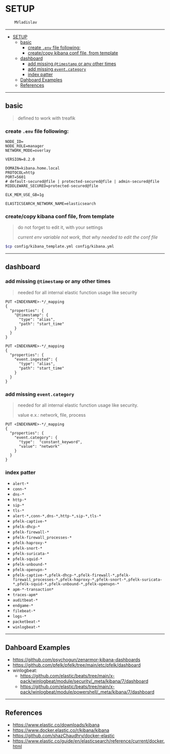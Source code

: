 # SETUP

```sh
    MVladislav
```

---

- [SETUP](#setup)
  - [basic](#basic)
    - [create `.env` file following:](#create-env-file-following)
    - [create/copy kibana conf file, from template](#createcopy-kibana-conf-file-from-template)
  - [dashboard](#dashboard)
    - [add missing `@timestamp` or any other times](#add-missing-timestamp-or-any-other-times)
    - [add missing `event.category`](#add-missing-eventcategory)
    - [index patter](#index-patter)
  - [Dahboard Examples](#dahboard-examples)
  - [References](#references)

---

## basic

> defined to work with treafik

### create `.env` file following:

```env
NODE_ID=
NODE_ROLE=manager
NETWORK_MODE=overlay

VERSION=8.2.0

DOMAIN=kibana.home.local
PROTOCOL=http
PORT=5601
# default-secured@file | protected-secured@file | admin-secured@file
MIDDLEWARE_SECURED=protected-secured@file

ELK_MEM_USE_GB=1g

ELASTICSEARCH_NETWORK_NAME=elasticsearch
```

### create/copy kibana conf file, from template

> do not forget to edit it, with your settings
>
> _current env variable not work, that why needed to edit the conf file_

```sh
$cp config/kibana_template.yml config/kibana.yml
```

---

## dashboard

### add missing `@timestamp` or any other times

> needed for all internal elastic function usage like security

```http
PUT <INDEXNAME>-*/_mapping
{
  "properties": {
    "@timestamp": {
      "type": "alias",
      "path": "start_time"
    }
  }
}
```

```http
PUT <INDEXNAME>-*/_mapping
{
  "properties": {
    "event.ingested": {
      "type": "alias",
      "path": "start_time"
    }
  }
}
```

### add missing `event.category`

> needed for all internal elastic function usage like security.
>
> value e.x.: network, file, process

```http
PUT <INDEXNAME>-*/_mapping
{
  "properties": {
    "event.category": {
      "type":  "constant_keyword",
      "value": "network"
    }
  }
}
```

### index patter

- `alert-*`
- `conn-*`
- `dns-*`
- `http-*`
- `sip-*`
- `tls-*`
- `alert-*,conn-*,dns-*,http-*,sip-*,tls-*`
- `pfelk-captive-*`
- `pfelk-dhcp-*`
- `pfelk-firewall-*`
- `pfelk-firewall_processes-*`
- `pfelk-haproxy-*`
- `pfelk-snort-*`
- `pfelk-suricata-*`
- `pfelk-squid-*`
- `pfelk-unbound-*`
- `pfelk-openvpn-*`
- `pfelk-captive-*,pfelk-dhcp-*,pfelk-firewall-*,pfelk-firewall_processes-*,pfelk-haproxy-*,pfelk-snort-*,pfelk-suricata-*,pfelk-squid-*,pfelk-unbound-*,pfelk-openvpn-*`
- `apm-*-transaction*`
- `traces-apm*`
- `auditbeat-*`
- `endgame-*`
- `filebeat-*`
- `logs-*`
- `packetbeat-*`
- `winlogbeat-*`

---

## Dahboard Examples

- <https://github.com/psychogun/zenarmor-kibana-dashboards>
- <https://github.com/pfelk/pfelk/tree/main/etc/pfelk/dashboard>
- winlogbeat:
  - <https://github.com/elastic/beats/tree/main/x-pack/winlogbeat/module/security/_meta/kibana/7/dashboard>
  - <https://github.com/elastic/beats/tree/main/x-pack/winlogbeat/module/powershell/_meta/kibana/7/dashboard>

---

## References

- <https://www.elastic.co/downloads/kibana>
- <https://www.docker.elastic.co/r/kibana/kibana>
- <https://github.com/shazChaudhry/docker-elastic>
- <https://www.elastic.co/guide/en/elasticsearch/reference/current/docker.html>
